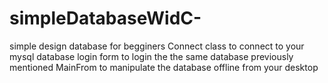 # simpleDatabaseWidC-
simple design database for begginers
Connect class to connect to your mysql database
login form to login the the same database previously mentioned 
MainFrom to manipulate the database offline from your desktop
